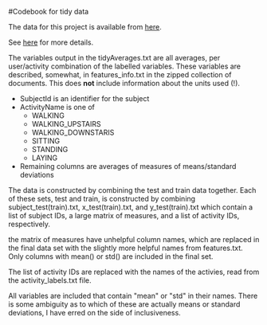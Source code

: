 #Codebook for tidy data

The data for this project is available from [here](https://d396qusza40orc.cloudfront.net/getdata%2Fprojectfiles%2FUCI%20HAR%20Dataset.zip).

See [here](http://archive.ics.uci.edu/ml/datasets/Human+Activity+Recognition+Using+Smartphones) for more details.

The variables output in the tidyAverages.txt are all averages, per user/activity combination of the labelled variables. These variables are described, somewhat, in features_info.txt in the zipped collection of documents. This does **not** include information about the units used (!).


* SubjectId is an identifier for the subject
* ActivityName is one of 
  + WALKING
  + WALKING_UPSTAIRS
  + WALKING_DOWNSTARIS
  + SITTING
  + STANDING
  + LAYING
* Remaining columns are averages of measures of means/standard deviations 

The data is constructed by combining the test and train data together. Each of these sets, test and train, is constructed by combining subject_test(train).txt, x_test(train).txt, and y_test(train).txt which contain a list of subject IDs, a large matrix of measures, and a list of activity IDs, respectively.

the matrix of measures have unhelpful column names, which are replaced in the final data set with the slightly more helpful names from features.txt. Only columns with mean() or std() are included in the final set.

The list of activity IDs are replaced with the names of the activies, read from the activity_labels.txt file.

All variables are included that contain "mean" or "std" in their names. There is some ambiguity as to which of these are actually means or standard deviations, I have erred on the side of inclusiveness. 





